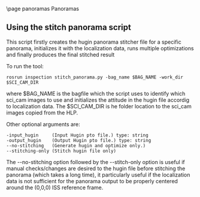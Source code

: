 \page panoramas Panoramas

Using the stitch panorama script
---------

This script firstly creates the hugin panorama stitcher file for a specific panorama, initializes it with the localization data, runs multiple optimizations and finally produces the final stitched result

To run the tool:

	rosrun inspection stitch_panorama.py -bag_name $BAG_NAME -work_dir $SCI_CAM_DIR

where $BAG_NAME is the bagfile which the script uses to identify which sci_cam images to use and initializes the attitude in the hugin file accordig to localization data. The $SCI_CAM_DIR is he folder location to the sci_cam images copied from the HLP.

Other optional arguments are:

    -input_hugin     (Input Hugin pto file.) type: string
    -output_hugin    (Output Hugin pto file.) type: string
    --no-stitching   (Generate hugin and optimize only.)
    --stitching-only (Stitch hugin file only)

The --no-stitching option followed by the --stitch-only option is useful if manual checks/changes are desired to the hugin file before stitching the panorama (which takes a long time), it particularly useful if the localization data is not sufficient for the panorama output to be properly centered around the (0,0,0) ISS reference frame.  